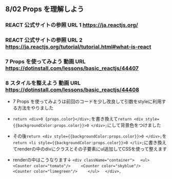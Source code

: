 ## 8/02 Props を理解しよう

### REACT 公式サイトの参照 URL 1 https://ja.reactjs.org/ 

### REACT 公式サイトの参照 URL 2 https://ja.reactjs.org/tutorial/tutorial.html#what-is-react


### 7 Props を使ってみよう 動画 URL https://dotinstall.com/lessons/basic_reactjs/44407

### 8 スタイルを整えよう 動画 URL https://dotinstall.com/lessons/basic_reactjs/44408

- 7 Props を使ってみようは前回のコードを少し改良して引数をstyleに利用する方法をやりました

- `return <div>0 {props.color}</div>;`を書き換えて`return <div style={{backgroundColor:props.color}}>0 </div>;`にして背景色をつけました

- その後`return <div style={{backgroundColor:props.color}}>0 </div>;`を`return <li style={{backgroundColor:props.color}}>0 </li>;`に書き換えてrenderの中のdivにクラスとその子要素にul追加してCSSを使って整えます

- renderの中はこうなります↓ 
`<div className="container">`
`  <ul>`
`    <Counter color="tomato"/>`
`    <Counter color="skyblue"/>`
`    <Counter color="limegreen"/>`
`    </ul>`
`  </div>,`
